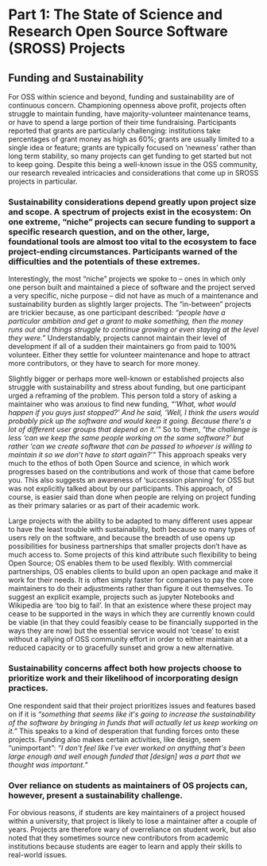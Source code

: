 # Part 1: The State of Science and Research Open Source Software (SROSS) Projects

## Funding and Sustainability

For OSS within science and beyond, funding and sustainability are of continuous concern. Championing openness above profit, projects often struggle to maintain funding, have majority-volunteer maintenance teams, or have to spend a large portion of their time fundraising. Participants reported that grants are particularly challenging: institutions take percentages of grant money as high as 60%; grants are usually limited to a single idea or feature; grants are typically focused on ‘newness’ rather than long term stability, so many projects can get funding to get started but not to keep going. Despite this being a well-known issue in the OSS community, our research revealed intricacies and considerations that come up in SROSS projects in particular. 

### Sustainability considerations depend greatly upon project size and scope. A spectrum of projects exist in the ecosystem: On one extreme, “niche” projects can secure funding to support a specific research question, and on the other, large, foundational tools are almost too vital to the ecosystem to face project-ending circumstances. Participants warned of the difficulties and the potentials of these extremes. 

Interestingly, the most “niche” projects we spoke to – ones in which only one person built and maintained a piece of software and the project served a very specific, niche purpose – did not have as much of a maintenance and sustainability burden as slightly larger projects. The “in-between” projects are trickier because, as one participant described: *“people have a particular ambition and get a grant to make something, then the money runs out and things struggle to continue growing or even staying at the level they were.”* Understandably, projects cannot maintain their level of development if all of a sudden their maintainers go from paid to 100% volunteer. Either they settle for volunteer maintenance and hope to attract more contributors, or they have to search for more money. 

Slightly bigger or perhaps more well-known or established projects also struggle with sustainability and stress about funding, but one participant urged a reframing of the problem. This person told a story of asking a maintainer who was anxious to find new funding, *“‘What, what would happen if you guys just stopped?’ And he said, ‘Well, I think the users would probably pick up the software and would keep it going. Because there's a lot of different user groups that depend on it.’"* So to them, *"the challenge is less ‘can we keep the same people working on the same software?’ but rather ‘can we create software that can be passed to whoever is willing to maintain it so we don’t have to start again?’"* This approach speaks very much to the ethos of both Open Source and science, in which work progresses based on the contributions and work of those that came before you. This also suggests an awareness of ‘succession planning’ for OSS but was not explicitly talked about by our participants. This approach, of course, is easier said than done when people are relying on project funding as their primary salaries or as part of their academic work. 

Large projects with the ability to be adapted to many different uses appear to have the least trouble with sustainability, both because so many types of users rely on the software, and because the breadth of use opens up possibilities for business partnerships that smaller projects don’t have as much access to. Some projects of this kind attribute such flexibility to being Open Source; OS enables them to be used flexibly. With commercial partnerships, OS enables clients to build upon an open package and make it work for their needs. It is often simply faster for companies to pay the core maintainers to do their adjustments rather than figure it out themselves. 
To suggest an explicit example, projects such as jupyter Notebooks and Wikipedia are ‘too big to fail’. In that an existence where these project may cease to be supported in the ways in which they are currently known could be viable (in that they could feasibly cease to be financially supported in the ways they are now) but the essential service would not ‘cease’ to exist without a rallying of OSS community effort in order to either maintain at a reduced capacity or to gracefully sunset and grow a new alternative.

### Sustainability concerns affect both how projects choose to prioritize work and their likelihood of incorporating design practices.

One respondent said that their project prioritizes issues and features based on if it is *“something that seems like it's going to increase the sustainability of the software by bringing in funds that will actually let us keep working on it.”* This speaks to a kind of desperation that funding forces onto these projects. Funding also makes certain activities, like design, seem “unimportant”:  *“I don't feel like I've ever worked on anything that's been large enough and well enough funded that [design] was a part that we thought was important.”*

### Over reliance on students as maintainers of OS projects can, however, present a sustainability challenge. 

For obvious reasons, if students are key maintainers of a project housed within a university, that project is likely to lose a maintainer after a couple of years. Projects are therefore wary of overreliance on student work, but also noted that they sometimes source new contributors from academic institutions because students are eager to learn and apply their skills to real-world issues. 


